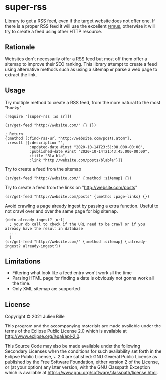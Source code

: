 # super-rss

Library to get a RSS feed, even if the target website does not offer one.
If there is a proper RSS feed it will use the excellent [remus](https://github.com/igrishaev/remus), otherwise it will try to create a feed using other HTTP resource.

## Rationale
Websites don't necessarily offer a RSS feed but most off them offer a sitemap to improve their SEO ranking.
This library attempt to create a feed using alternative methods such as using a sitemap or parse a web page to extract the link.

## Usage

Try multiple method to create a RSS feed, from the more natural to the most "hacky"
```
(require '[super-rss :as sr]])

(sr/get-feed "http://website.com/" {} {})

; Return
{:method [:find-rss-url "http://website.com/posts.atom"],
 :result [{:description "",
           :updated-date #inst "2020-10-14T23:58:08.000-00:00",
           :published-date #inst "2020-10-14T21:43:45.000-00:00",
           :title "Bla bla",
           :link "http://website.com/posts/blabla"}]}
```
Try to create a feed from the sitemap
```
(sr/get-feed "http://website.com/" {:method :sitemap} {})
```

Try to create a feed from the links on "http://website.com/posts"
```
(sr/get-feed "http://website.com/posts" {:method :page-links} {})
```

Avoid crawling a page already ingest by passing a extra function.
Useful to not crawl over and over the same page for big sitemap.
```
(defn already-ingest? [url]
  ; your db call to check if the URL need to be crawl or if you already have the result in database
  ...
  )
(sr/get-feed "http://website.com/" {:method :sitemap} {:already-ingest? already-ingest?})
```

## Limitations
- Filtering what look like a feed entry won't work all the time
- Parsing HTML page for finding a date is obviously not gonna work all the time.
- Only XML sitemap are supported

## License

Copyright © 2021 Julien Bille

This program and the accompanying materials are made available under the
terms of the Eclipse Public License 2.0 which is available at
http://www.eclipse.org/legal/epl-2.0.

This Source Code may also be made available under the following Secondary
Licenses when the conditions for such availability set forth in the Eclipse
Public License, v. 2.0 are satisfied: GNU General Public License as published by
the Free Software Foundation, either version 2 of the License, or (at your
option) any later version, with the GNU Classpath Exception which is available
at https://www.gnu.org/software/classpath/license.html.
